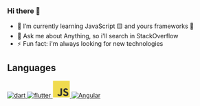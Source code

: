 ### Hi there 👋


- 🌱 I’m currently learning JavaScript 🟨 and yours frameworks 🌌
- 💬 Ask me about Anything, so i'll search in StackOverflow
- ⚡ Fun fact: i'm always looking for new technologies  

## Languages
<a href="https://dart.dev" target="_blank" rel="noreferrer"> <img src="https://www.vectorlogo.zone/logos/dartlang/dartlang-icon.svg" alt="dart" width="40" height="40"/> </a> <a href="https://flutter.dev" target="_blank" rel="noreferrer"> <img src="https://www.vectorlogo.zone/logos/flutterio/flutterio-icon.svg" alt="flutter" width="40" height="40"/> </a> <a href="https://developer.mozilla.org/en-US/docs/Web/JavaScript" target="_blank" rel="noreferrer"> <img src="https://raw.githubusercontent.com/devicons/devicon/master/icons/javascript/javascript-original.svg" alt="javascript" width="40" height="40"/> </a> <a href="https://angular.io/" target="_blank" rel="noreferrer"> <img src="https://static-00.iconduck.com/assets.00/angular-icon-1931x2048-bef1f3lm.png" alt="Angular" width="40" height="40"/> </a>

<!-- <img src="https://www.codewars.com/users/PetSon/badges/small"></img> -->





